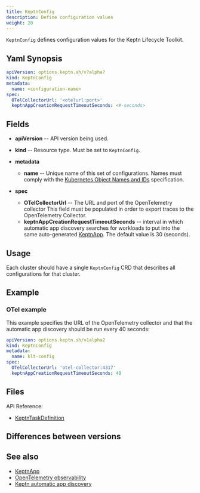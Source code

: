 ```yaml
---
title: KeptnConfig
description: Define configuration values
weight: 20
---
```


`KeptnConfig` defines configuration values for the Keptn Lifecycle Toolkit.

## Yaml Synopsis

```yaml
apiVersion: options.keptn.sh/v?alpha?
kind: KeptnConfig
metadata:
  name: <configuration-name>
spec:
  OTelCollectorUrl: '<otelurl:port>'
  keptnAppCreationRequestTimeoutSeconds: <#-seconds>
```

## Fields

* **apiVersion** -- API version being used.
* **kind** -- Resource type.
   Must be set to `KeptnConfig`.

* **metadata**
  * **name** -- Unique name of this set of configurations.
    Names must comply with the
    [Kubernetes Object Names and IDs](https://kubernetes.io/docs/concepts/overview/working-with-objects/names/#dns-subdomain-names)
    specification.

* **spec**
  * **OTelCollectorUrl** -- The URL and port of the OpenTelemetry collector
    This field must be populated
    in order to export traces to the OpenTelemetry Collector.
  * **keptnAppCreationRequestTimeoutSeconds** --
    interval in which automatic app discovery searches for workloads
    to put into the same auto-generated [KeptnApp](app.md).
    The default value is 30 (seconds).

## Usage

Each cluster should have a single `KeptnConfig` CRD
that describes all configurations for that cluster.

## Example

### OTel example

This example specifies the URL of the OpenTelemetry collector
and that the automatic app discovery should be run every 40 seconds:

```yaml
apiVersion: options.keptn.sh/v1alpha2
kind: KeptnConfig
metadata:
  name: klt-config
spec:
  OTelCollectorUrl: 'otel-collector:4317'
  keptnAppCreationRequestTimeoutSeconds: 40
```

## Files

API Reference:

* [KeptnTaskDefinition](../crd-ref/lifecycle/v1alpha3/_index.md#keptntaskdefinition)

## Differences between versions

## See also

* [KeptnApp](../yaml-crd-ref/app.md)
* [OpenTelemetry observability](../implementing/otel.md)
* [Keptn automatic app discovery](../implementing/integrate/_index.md/#use-keptn-automatic-app-discovery)
